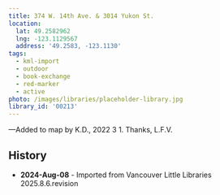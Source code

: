 ```yaml
---
title: 374 W. 14th Ave. & 3014 Yukon St.
location:
  lat: 49.2582962
  lng: -123.1129567
  address: '49.2583, -123.1130'
tags:
  - kml-import
  - outdoor
  - book-exchange
  - red-marker
  - active
photo: /images/libraries/placeholder-library.jpg
library_id: '00213'
---
```

—Added to map by K.D., 2022 3 1. Thanks, L.F.V.

## History
- **2024-Aug-08** - Imported from Vancouver Little Libraries 2025.8.6.revision
